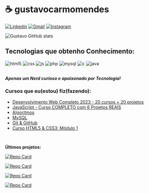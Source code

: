 # ☕ gustavocarmomendes 

[![Linkedin](https://img.shields.io/badge/LinkedIn-0077B5?style=for-the-badge&logo=linkedin&logoColor=white)](https://www.linkedin.com/in/gustavo-mendes-ads/)
[![Gmail](https://img.shields.io/badge/Gmail-D14836?style=for-the-badge&logo=gmail&logoColor=white)](https://criarmeulink.com.br/u/1714153870)
[![Instagram](https://img.shields.io/badge/Instagram-E4405F?style=for-the-badge&logo=instagram&logoColor=white)](https://www.instagram.com/gustagkn)


![Gustavo GitHub stats](https://github-readme-stats.vercel.app/api?username=gustavocarmomendes&show_icons=true&theme=radical)

## Tecnologias que obtenho Conhecimento:

<div style="display: inline_block">
  <img align="center" alt="html5" src="https://img.shields.io/badge/HTML5-E34F26?style=for-the-badge&logo=html5&logoColor=white" />
  <img align="center" alt="css" src="https://img.shields.io/badge/CSS3-1572B6?style=for-the-badge&logo=css3&logoColor=white" />
  <img align="center" alt="js" src="https://img.shields.io/badge/JavaScript-F7DF1E?style=for-the-badge&logo=javascript&logoColor=black" />
  <img align="center" alt="php" src="https://img.shields.io/badge/PHP-777BB4?style=for-the-badge&logo=php&logoColor=white" />
  <img align="center" alt="mysql" src="https://img.shields.io/badge/MySQL-00000F?style=for-the-badge&logo=mysql&logoColor=white" />
  <img align="center" alt="c" src="https://img.shields.io/badge/C-00599C?style=for-the-badge&logo=c&logoColor=white" />
  <img align="center" alt="java" src="https://img.shields.io/badge/Java-ED8B00?style=for-the-badge&logo=openjdk&logoColor=white" />
</div><br/>

***Apenas um Nerd curioso e apaixonado por Tecnologia!***

### Cursos que eu(estou) fiz(fazendo):
- [Desenvolvimento Web Completo 2023 - 20 cursos + 20 projetos](https://www.udemy.com/course/web-completo/)<br/>
- [JavaScript - Curso COMPLETO com 6 Projetos REAIS](https://www.udemy.com/course/javascript-curso-completo/)<br/>
- [Algoritmos](https://www.cursoemvideo.com/curso/curso-de-algoritmo/)<br/>
- [MySQL](https://www.cursoemvideo.com/curso/mysql/)<br/>
- [Git & GitHub](https://www.cursoemvideo.com/curso/curso-de-git-e-github/)<br/>
- [Curso HTML5 & CSS3: Módulo 1](https://www.cursoemvideo.com/curso/html5-css3-modulo1/)<br/>

<br>

**Últimos projetos:**

[![Repo Card](https://github-readme-stats.vercel.app/api/pin/?username=gustavocarmomendes&repo=Athlete-Registration-And-Visualization-Project&bg_color=000&border_color=30A3DC&show_icons=true&icon_color=30A3DC&title_color=E94D5F&text_color=FFF)](https://github.com/gustavocarmomendes/Athlete-Registration-And-Visualization-Project)

[![Repo Card](https://github-readme-stats.vercel.app/api/pin/?username=gustavocarmomendes&repo=Fish-sale-Project&bg_color=000&border_color=30A3DC&show_icons=true&icon_color=30A3DC&title_color=E94D5F&text_color=FFF)](https://github.com/gustavocarmomendes/Fish-sale-Project)

[![Repo Card](https://github-readme-stats.vercel.app/api/pin/?username=gustavocarmomendes&repo=Gaming-Sensitivity-Converter-Project&bg_color=000&border_color=30A3DC&show_icons=true&icon_color=30A3DC&title_color=E94D5F&text_color=FFF)](https://github.com/gustavocarmomendes/Gaming-Sensitivity-Converter-Project)

[![Repo Card](https://github-readme-stats.vercel.app/api/pin/?username=gustavocarmomendes&repo=Working-day-Project&bg_color=000&border_color=30A3DC&show_icons=true&icon_color=30A3DC&title_color=E94D5F&text_color=FFF)](https://github.com/gustavocarmomendes/Working-day-Project)
